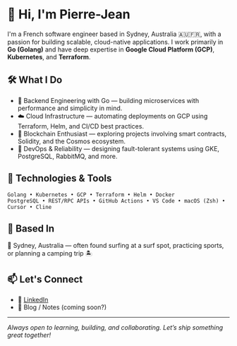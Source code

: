 # 👋 Hi, I'm Pierre-Jean

I'm a French software engineer based in Sydney, Australia 🇦🇺🇫🇷, with a passion for building scalable, cloud-native applications. I work primarily in **Go (Golang)** and have deep expertise in **Google Cloud Platform (GCP)**, **Kubernetes**, and **Terraform**.

## 🛠 What I Do

- 🧠 Backend Engineering with Go — building microservices with performance and simplicity in mind.
- ☁️ Cloud Infrastructure — automating deployments on GCP using Terraform, Helm, and CI/CD best practices.
- 🔗 Blockchain Enthusiast — exploring projects involving smart contracts, Solidity, and the Cosmos ecosystem.
- 🛟 DevOps & Reliability — designing fault-tolerant systems using GKE, PostgreSQL, RabbitMQ, and more.

## 🧰 Technologies & Tools

```
Golang • Kubernetes • GCP • Terraform • Helm • Docker
PostgreSQL • REST/RPC APIs • GitHub Actions • VS Code • macOS (Zsh) • Cursor • Cline
```

## 📍 Based In

🦘 Sydney, Australia — often found surfing at a surf spot, practicing sports, or planning a camping trip 🏝

## 📫 Let's Connect

- 💼 [LinkedIn](https://www.linkedin.com/pjserol)
- 🧠 Blog / Notes (coming soon?)

---

_Always open to learning, building, and collaborating. Let’s ship something great together!_
